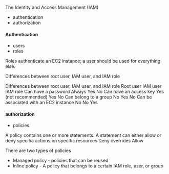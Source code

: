 The Identity and Access Management (IAM)
* authentication 
* authorization

#### Authentication
* users 
* roles

Roles authenticate an EC2 instance; a user should be used for everything else.

Differences between root user, IAM user, and IAM role

Differences between root user, IAM user, and IAM role
                                            Root user               IAM user    IAM role
Can have a password                         Always                  Yes         No
Can have an access key                      Yes (not recommended)   Yes         No
Can belong to a group                       No                      Yes         No
Can be associated with an EC2 instance      No                      No          Yes


#### authorization 
* policies

A policy contains one or more statements. 
A statement can either allow or deny specific actions on specific resources
Deny overrides Allow

There are two types of policies
* Managed policy    - policies that can be reused
* Inline policy     - A policy that belongs to a certain IAM role, user, or group